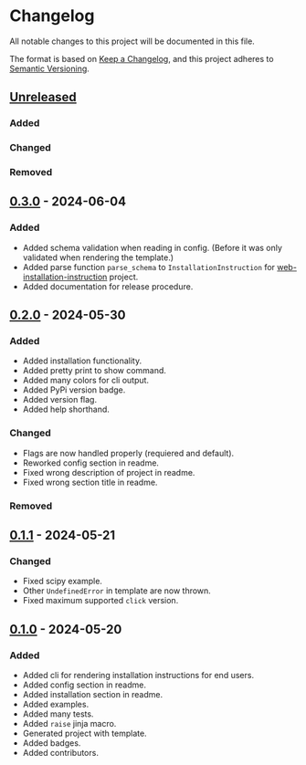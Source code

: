# Changelog

All notable changes to this project will be documented in this file.

The format is based on [Keep a Changelog](https://keepachangelog.com/en/1.1.0/),
and this project adheres to [Semantic Versioning](https://semver.org/spec/v2.0.0.html).

## [Unreleased]

### Added

### Changed

### Removed


## [0.3.0] - 2024-06-04

### Added

* Added schema validation when reading in config. (Before it was only validated when rendering the template.)
* Added parse function `parse_schema` to `InstallationInstruction` for 
    [web-installation-instruction](https://github.com/instructions-d-installation/web-installation-instruction)
    project.
* Added documentation for release procedure.


## [0.2.0] - 2024-05-30

### Added

* Added installation functionality.
* Added pretty print to show command.
* Added many colors for cli output.
* Added PyPi version badge.
* Added version flag.
* Added help shorthand.

### Changed

* Flags are now handled properly (requiered and default).
* Reworked config section in readme.
* Fixed wrong description of project in readme.
* Fixed wrong section title in readme.

### Removed


## [0.1.1] - 2024-05-21

### Changed

* Fixed scipy example.
* Other `UndefinedError` in template are now thrown.
* Fixed maximum supported `click` version.


## [0.1.0] - 2024-05-20

### Added

* Added cli for rendering installation instructions for end users.
* Added config section in readme.
* Added installation section in readme.
* Added examples.
* Added many tests.
* Added `raise` jinja macro.
* Generated project with template.
* Added badges.
* Added contributors.


[unreleased]: https://github.com/instructions-d-installation/installation-instruction/compare/v0.3.0...HEAD
[0.3.0]: https://github.com/instructions-d-installation/installation-instruction/compare/v0.2.0...v0.3.0
[0.2.0]: https://github.com/instructions-d-installation/installation-instruction/compare/v0.1.1...v0.2.0
[0.1.1]: https://github.com/instructions-d-installation/installation-instruction/compare/v0.1.0...v0.1.1
[0.1.0]: https://github.com/instructions-d-installation/installation-instruction/releases/tag/v0.1.0
